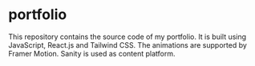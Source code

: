 # portfolio
This repository contains the source code of my portfolio. It is built using JavaScript, React.js and Tailwind CSS. The animations are supported by Framer Motion. Sanity is used as content platform.
